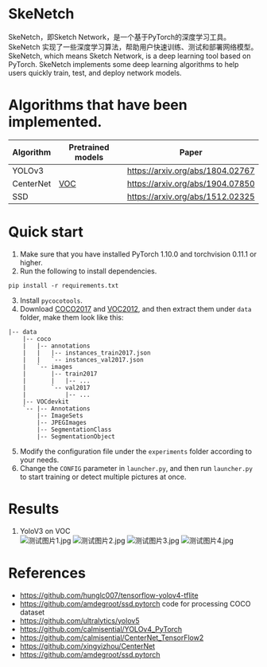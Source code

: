 # SkeNetch
SkeNetch，即Sketch Network，是一个基于PyTorch的深度学习工具。 SkeNetch 实现了一些深度学习算法，帮助用户快速训练、测试和部署网络模型。<br>
SkeNetch, which means Sketch Network, is a deep learning tool based on PyTorch.
SkeNetch implements some deep learning algorithms to help users quickly train, test, and deploy network models.
# Algorithms that have been implemented.
| Algorithm | Pretrained models | Paper                             |
|-----------|-------------------|-----------------------------------|
| YOLOv3    |                   | https://arxiv.org/abs/1804.02767  |
| CenterNet | [VOC](https://github.com/calmisential/SkeNetch/releases/download/Weights/CenterNet_voc_epoch_200.pth)           | https://arxiv.org/abs/1904.07850|
| SSD       |                   | https://arxiv.org/abs/1512.02325  |
# Quick start
1. Make sure that you have installed PyTorch 1.10.0 and torchvision 0.11.1 or higher.
2. Run the following to install dependencies.
```commandline
pip install -r requirements.txt
```
3. Install `pycocotools`.
4. Download [COCO2017](https://cocodataset.org/#download) and [VOC2012](http://host.robots.ox.ac.uk/pascal/VOC/voc2012/index.html#devkit), and then extract them under `data` folder, make them look like this:
```
|-- data
    |-- coco
    |   |-- annotations
    |   |   |-- instances_train2017.json
    |   |   `-- instances_val2017.json
    |   `-- images
    |       |-- train2017
    |       |   |-- ... 
    |       `-- val2017
    |           |-- ... 
    |-- VOCdevkit
    `-- |-- Annotations
        |-- ImageSets
        |-- JPEGImages
        |-- SegmentationClass
        |-- SegmentationObject
```
5. Modify the configuration file under the `experiments` folder according to your needs.
6. Change the `CONFIG` parameter in `launcher.py`, and then run `launcher.py` to start training or detect multiple pictures at once.
# Results
1. YoloV3 on VOC<br>
![测试图片1.jpg](https://github.com/calmisential/YOLO_Series/blob/main/assets/yolov3_voc_sample1.jpg?raw=True)
![测试图片2.jpg](https://github.com/calmisential/YOLO_Series/blob/main/assets/yolov3_voc_sample2.jpg?raw=true)
![测试图片3.jpg](https://github.com/calmisential/YOLO_Series/blob/main/assets/yolov3_voc_sample3.jpg?raw=true)
![测试图片4.jpg](https://github.com/calmisential/YOLO_Series/blob/main/assets/yolov3_voc_sample4.jpg?raw=true)

# References
- https://github.com/hunglc007/tensorflow-yolov4-tflite
- https://github.com/amdegroot/ssd.pytorch code for processing COCO dataset
- https://github.com/ultralytics/yolov5
- https://github.com/calmisential/YOLOv4_PyTorch
- https://github.com/calmisential/CenterNet_TensorFlow2
- https://github.com/xingyizhou/CenterNet
- https://github.com/amdegroot/ssd.pytorch
